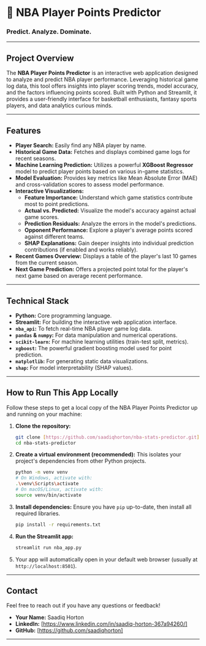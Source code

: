 # 🏀 NBA Player Points Predictor

### Predict. Analyze. Dominate.

---

## Project Overview

The **NBA Player Points Predictor** is an interactive web application designed to analyze and predict NBA player performance. Leveraging historical game log data, this tool offers insights into player scoring trends, model accuracy, and the factors influencing points scored. Built with Python and Streamlit, it provides a user-friendly interface for basketball enthusiasts, fantasy sports players, and data analytics curious minds.

---

## Features

* **Player Search:** Easily find any NBA player by name.
* **Historical Game Data:** Fetches and displays combined game logs for recent seasons.
* **Machine Learning Prediction:** Utilizes a powerful **XGBoost Regressor** model to predict player points based on various in-game statistics.
* **Model Evaluation:** Provides key metrics like Mean Absolute Error (MAE) and cross-validation scores to assess model performance.
* **Interactive Visualizations:**
    * **Feature Importance:** Understand which game statistics contribute most to point predictions.
    * **Actual vs. Predicted:** Visualize the model's accuracy against actual game scores.
    * **Prediction Residuals:** Analyze the errors in the model's predictions.
    * **Opponent Performance:** Explore a player's average points scored against different teams.
    * **SHAP Explanations:** Gain deeper insights into individual prediction contributions (if enabled and works reliably).
* **Recent Games Overview:** Displays a table of the player's last 10 games from the current season.
* **Next Game Prediction:** Offers a projected point total for the player's next game based on average recent performance.

---

## Technical Stack

* **Python:** Core programming language.
* **Streamlit:** For building the interactive web application interface.
* **`nba_api`:** To fetch real-time NBA player game log data.
* **`pandas` & `numpy`:** For data manipulation and numerical operations.
* **`scikit-learn`:** For machine learning utilities (train-test split, metrics).
* **`xgboost`:** The powerful gradient boosting model used for point prediction.
* **`matplotlib`:** For generating static data visualizations.
* **`shap`:** For model interpretability (SHAP values).

---

## How to Run This App Locally

Follow these steps to get a local copy of the NBA Player Points Predictor up and running on your machine:

1.  **Clone the repository:**
    ```bash
    git clone [https://github.com/saadiqhorton/nba-stats-predictor.git](https://github.com/saadiqhorton/nba-stats-predictor.git)
    cd nba-stats-predictor
    ```
2.  **Create a virtual environment (recommended):**
    This isolates your project's dependencies from other Python projects.
    ```bash
    python -m venv venv
    # On Windows, activate with:
    .\venv\Scripts\activate
    # On macOS/Linux, activate with:
    source venv/bin/activate
    ```
3.  **Install dependencies:**
    Ensure you have `pip` up-to-date, then install all required libraries.
    ```bash
    pip install -r requirements.txt
    ```
4.  **Run the Streamlit app:**
    ```bash
    streamlit run nba_app.py
    ```
5.  Your app will automatically open in your default web browser (usually at `http://localhost:8501`).

---

## Contact

Feel free to reach out if you have any questions or feedback!

* **Your Name:** Saadiq Horton
* **LinkedIn:** [https://www.linkedin.com/in/saadiq-horton-367a94260/]
* **GitHub:** [https://github.com/saadiqhorton]

---
